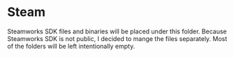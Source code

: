 # Steam
Steamworks SDK files and binaries will be placed under this folder.
Because Steamworks SDK is not public, I decided to mange the files separately.
Most of the folders will be left intentionally empty.